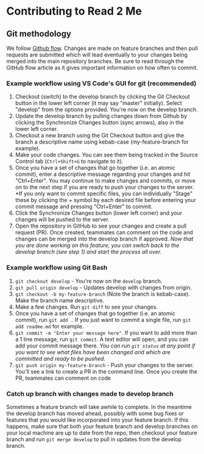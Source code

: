 # Contributing to Read 2 Me

## Git methodology
We follow [Github flow](https://guides.github.com/introduction/flow/). Changes are made on feature branches and then pull requests are submitted which will lead eventually to your changes being merged into the main repository branches. Be sure to read through the GitHub flow article as it gives important information on how often to commit.

### Example workflow using VS Code's GUI for git (recommended)
1. Checkout (switch) to the develop branch by clicking the Git Checkout button in the lower left corner (it may say "master" initially). Select "develop" from the options provided. You're now on the develop branch.
2. Update the develop branch by pulling changes down from Github by clicking the Synchronize Changes button (sync arrows), also in the lower left corner.
3. Checkout a new branch using the Git Checkout button and give the branch a descriptive name using kebab-case (my-feature-branch for example).
4. Make your code changes. You can see them being tracked in the Source Control tab (`Ctrl+Shift+G` to navigate to it).
5. Once you have a set of changes that go together (i.e. an atomic commit), enter a descriptive message regarding your changes and hit "Ctrl+Enter". You may continue to make changes and commits, or move on to the next step if you are ready to push your changes to the server. *If you only want to commit specific files, you can individually "Stage" these by clicking the + symbol by each desired file before entering your commit message and pressing "Ctrl+Enter" to commit.
6. Click the Synchronize Changes button (lower left corner) and your changes will be pushed to the server.
7. Open the repository in GitHub to see your changes and create a pull request (PR). Once created, teammates can comment on the code and changes can be merged into the develop branch if approved. *Now that you are done working on this feature, you can switch back to the develop branch (see step 1) and start the process all over.*

### Example workflow using Git Bash
1. `git checkout develop` - You're now on the `develop` branch.
2. `git pull origin develop` - Updates develop with changes from origin. 
3. `git checkout -b my-feature-branch` (Note the branch is kebab-case). Make the branch name descriptive.
4. Make a few changes. Run `git diff` to see your changes.
5. Once you have a set of changes that go together (i.e. an atomic commit), run `git add .` If you just want to commit a single file, run `git add readme.md` for example. 
6. `git commit -m "Enter your message here"`. If you want to add more than a 1 line message, run `git commit`.
A text editor will open, and you can add your commit message there. *You can run `git status` at any point if you want to see what files have been changed and which are committed and ready to be pushed.*
7. `git push origin my-feature-branch` - Push your changes to the server. You'll see a link to create
a PR in the command line. Once you create the PR, teammates can comment on code

### Catch up branch with changes made to develop branch
Sometimes a feature branch will take awhile to complete. In the meantime the develop branch has moved ahead, possibly with some bug fixes or features that you would like incorporated into your feature branch. If this happens, make sure that both your feature branch and develop branches on your local machine are up to date from the repo, then checkout your feature branch and run `git merge develop` to pull in updates from the develop branch.